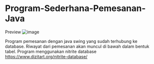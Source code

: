 # Program-Sederhana-Pemesanan-Java
Preview
![image](https://user-images.githubusercontent.com/58659139/170729167-484e9c64-7eee-45e0-b8b0-2519d6c4ed29.png)

Program pemesanan dengan java swing yang sudah terhubung ke database. Riwayat dari pemesanan akan muncul di bawah dalam bentuk tabel.
Program menggunakan nitrite database https://www.dizitart.org/nitrite-database/
